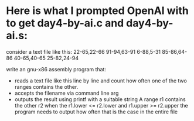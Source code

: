 # Here is what I prompted OpenAI with to get day4-by-ai.c and day4-by-ai.s:
consider a text file like this:
22-65,22-66
91-94,63-91
6-88,5-31
85-86,64-86
40-65,40-65
25-82,24-94

write an gnu-x86 assembly program that:
- reads a text file like this line by line and count how often one of the two ranges contains the other.
- accepts the filename via command line arg
- outputs the result using printf with a suitable string
A range r1 contains the other r2 when the r1.lower <= r2.lower and r1.upper >= r2.upper
the program needs to output how often that is the case in the entire file

